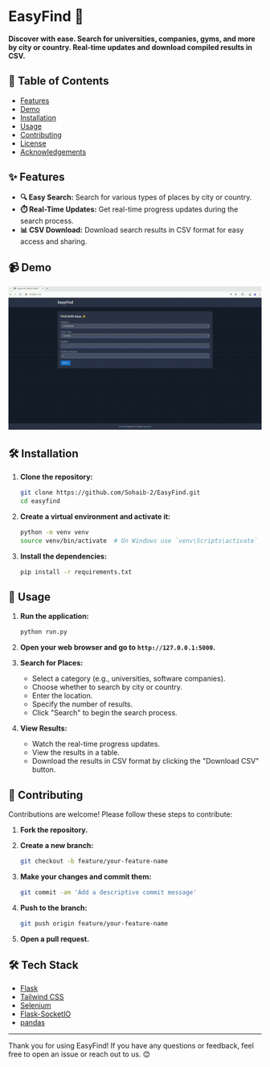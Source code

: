 # EasyFind 🎯

**Discover with ease. Search for universities, companies, gyms, and more by city or country. Real-time updates and download compiled results in CSV.**

## 📖 Table of Contents

- [Features](#features-)
- [Demo](#demo-)
- [Installation](#installation-)
- [Usage](#usage-)
- [Contributing](#contributing-)
- [License](#license-)
- [Acknowledgements](#acknowledgements-)

## ✨ Features

- **🔍 Easy Search:** Search for various types of places by city or country.
- **⏱️ Real-Time Updates:** Get real-time progress updates during the search process.
- **📊 CSV Download:** Download search results in CSV format for easy access and sharing.

## 📹 Demo

![EasyFind Demo](demo.gif)

## 🛠️ Installation

1. **Clone the repository:**

    ```sh
    git clone https://github.com/Sohaib-2/EasyFind.git
    cd easyfind
    ```

2. **Create a virtual environment and activate it:**

    ```sh
    python -m venv venv
    source venv/bin/activate  # On Windows use `venv\Scripts\activate`
    ```

3. **Install the dependencies:**

    ```sh
    pip install -r requirements.txt
    ```

## 🚀 Usage

1. **Run the application:**

    ```sh
    python run.py
    ```

2. **Open your web browser and go to `http://127.0.0.1:5000`.**

3. **Search for Places:**
    - Select a category (e.g., universities, software companies).
    - Choose whether to search by city or country.
    - Enter the location.
    - Specify the number of results.
    - Click "Search" to begin the search process.

4. **View Results:**
    - Watch the real-time progress updates.
    - View the results in a table.
    - Download the results in CSV format by clicking the "Download CSV" button.

## 🤝 Contributing

Contributions are welcome! Please follow these steps to contribute:

1. **Fork the repository.**
2. **Create a new branch:**

    ```sh
    git checkout -b feature/your-feature-name
    ```

3. **Make your changes and commit them:**

    ```sh
    git commit -am 'Add a descriptive commit message'
    ```

4. **Push to the branch:**

    ```sh
    git push origin feature/your-feature-name
    ```

5. **Open a pull request.**

## 🛠️ Tech Stack

- [Flask](https://flask.palletsprojects.com/)
- [Tailwind CSS](https://tailwindcss.com/)
- [Selenium](https://www.selenium.dev/)
- [Flask-SocketIO](https://flask-socketio.readthedocs.io/)
- [pandas](https://pandas.pydata.org/)

---

Thank you for using EasyFind! If you have any questions or feedback, feel free to open an issue or reach out to us. 😊
